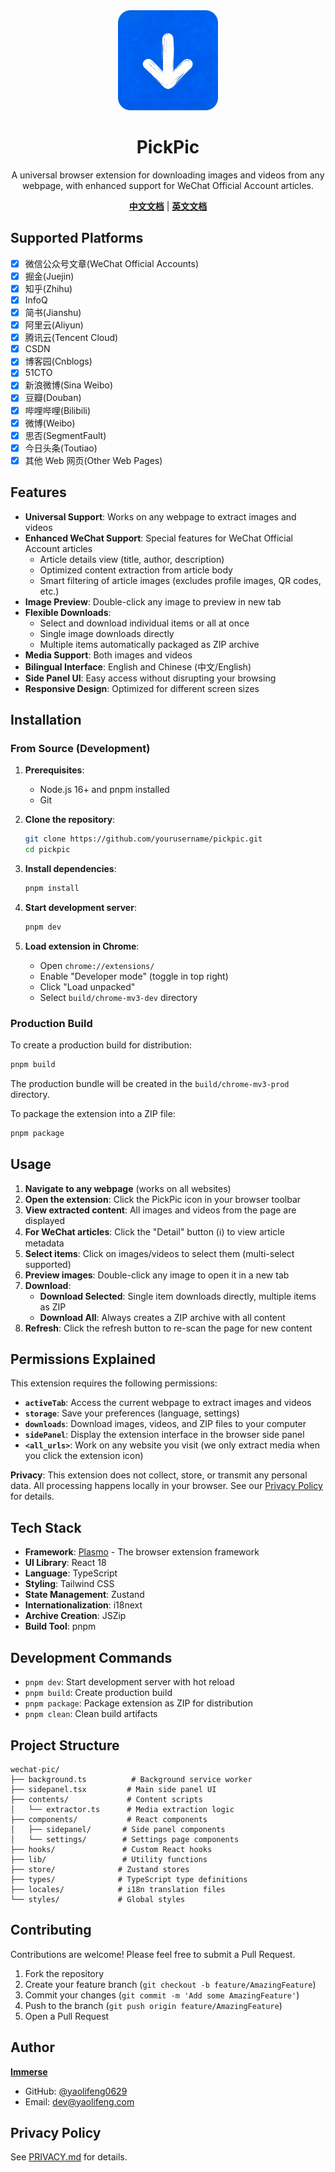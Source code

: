 <div align="center">
   <img src="./PickPic/assets/icon.png" alt="PickPic Logo" width="160" height="160" />
</div>

<h1 align="center">PickPic</h1>

<p align="center">A universal browser extension for downloading images and videos from any webpage, with enhanced support for WeChat Official Account articles.</p>

<div align="center">

**[中文文档](./README.zh-CN.md)** | **[英文文档](./README.md)**

</div>

## Supported Platforms

-   [x] 微信公众号文章(WeChat Official Accounts)
-   [x] 掘金(Juejin)
-   [x] 知乎(Zhihu)
-   [x] InfoQ
-   [x] 简书(Jianshu)
-   [x] 阿里云(Aliyun)
-   [x] 腾讯云(Tencent Cloud)
-   [x] CSDN
-   [x] 博客园(Cnblogs)
-   [x] 51CTO
-   [x] 新浪微博(Sina Weibo)
-   [x] 豆瓣(Douban)
-   [x] 哔哩哔哩(Bilibili)
-   [x] 微博(Weibo)
-   [x] 思否(SegmentFault)
-   [x] 今日头条(Toutiao)
-   [x] 其他 Web 网页(Other Web Pages)

## Features

-   **Universal Support**: Works on any webpage to extract images and videos
-   **Enhanced WeChat Support**: Special features for WeChat Official Account articles
    -   Article details view (title, author, description)
    -   Optimized content extraction from article body
    -   Smart filtering of article images (excludes profile images, QR codes, etc.)
-   **Image Preview**: Double-click any image to preview in new tab
-   **Flexible Downloads**:
    -   Select and download individual items or all at once
    -   Single image downloads directly
    -   Multiple items automatically packaged as ZIP archive
-   **Media Support**: Both images and videos
-   **Bilingual Interface**: English and Chinese (中文/English)
-   **Side Panel UI**: Easy access without disrupting your browsing
-   **Responsive Design**: Optimized for different screen sizes

## Installation

### From Source (Development)

1. **Prerequisites**:

    - Node.js 16+ and pnpm installed
    - Git

2. **Clone the repository**:

    ```bash
    git clone https://github.com/yourusername/pickpic.git
    cd pickpic
    ```

3. **Install dependencies**:

    ```bash
    pnpm install
    ```

4. **Start development server**:

    ```bash
    pnpm dev
    ```

5. **Load extension in Chrome**:
    - Open `chrome://extensions/`
    - Enable "Developer mode" (toggle in top right)
    - Click "Load unpacked"
    - Select `build/chrome-mv3-dev` directory

### Production Build

To create a production build for distribution:

```bash
pnpm build
```

The production bundle will be created in the `build/chrome-mv3-prod` directory.

To package the extension into a ZIP file:

```bash
pnpm package
```

## Usage

1. **Navigate to any webpage** (works on all websites)
2. **Open the extension**: Click the PickPic icon in your browser toolbar
3. **View extracted content**: All images and videos from the page are displayed
4. **For WeChat articles**: Click the "Detail" button (ℹ️) to view article metadata
5. **Select items**: Click on images/videos to select them (multi-select supported)
6. **Preview images**: Double-click any image to open it in a new tab
7. **Download**:
    - **Download Selected**: Single item downloads directly, multiple items as ZIP
    - **Download All**: Always creates a ZIP archive with all content
8. **Refresh**: Click the refresh button to re-scan the page for new content

## Permissions Explained

This extension requires the following permissions:

-   **`activeTab`**: Access the current webpage to extract images and videos
-   **`storage`**: Save your preferences (language, settings)
-   **`downloads`**: Download images, videos, and ZIP files to your computer
-   **`sidePanel`**: Display the extension interface in the browser side panel
-   **`<all_urls>`**: Work on any website you visit (we only extract media when you click the extension icon)

**Privacy**: This extension does not collect, store, or transmit any personal data. All processing happens locally in your browser. See our [Privacy Policy](./PRIVACY.md) for details.

## Tech Stack

-   **Framework**: [Plasmo](https://www.plasmo.com/) - The browser extension framework
-   **UI Library**: React 18
-   **Language**: TypeScript
-   **Styling**: Tailwind CSS
-   **State Management**: Zustand
-   **Internationalization**: i18next
-   **Archive Creation**: JSZip
-   **Build Tool**: pnpm

## Development Commands

-   `pnpm dev`: Start development server with hot reload
-   `pnpm build`: Create production build
-   `pnpm package`: Package extension as ZIP for distribution
-   `pnpm clean`: Clean build artifacts

## Project Structure

```
wechat-pic/
├── background.ts          # Background service worker
├── sidepanel.tsx         # Main side panel UI
├── contents/             # Content scripts
│   └── extractor.ts      # Media extraction logic
├── components/           # React components
│   ├── sidepanel/       # Side panel components
│   └── settings/        # Settings page components
├── hooks/               # Custom React hooks
├── lib/                 # Utility functions
├── store/              # Zustand stores
├── types/              # TypeScript type definitions
├── locales/            # i18n translation files
└── styles/             # Global styles
```

## Contributing

Contributions are welcome! Please feel free to submit a Pull Request.

1. Fork the repository
2. Create your feature branch (`git checkout -b feature/AmazingFeature`)
3. Commit your changes (`git commit -m 'Add some AmazingFeature'`)
4. Push to the branch (`git push origin feature/AmazingFeature`)
5. Open a Pull Request

## Author

[**Immerse**](https://yaolifeng.com)

-   GitHub: [@yaolifeng0629](https://github.com/yaolifeng0629)
-   Email: dev@yaolifeng.com

## Privacy Policy

See [PRIVACY.md](./PRIVACY.md) for details.

